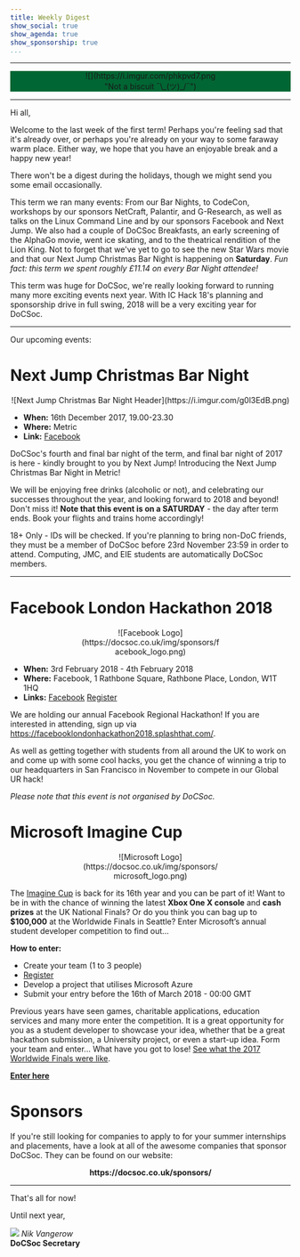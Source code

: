 ```yaml
---
title: Weekly Digest
show_social: true
show_agenda: true
show_sponsorship: true
...
```


---

<center style="background-color:#006633">
<div style="position:relative;width:50%">
    ![](https://i.imgur.com/phkpvd7.png "Not a biscuit &#xAF;\_(&#x30C4;)_/&#xAF;")
</div>
</center>

---

Hi all,

Welcome to the last week of the first term! Perhaps you're feeling sad that it's
already over, or perhaps you're already on your way to some faraway warm place.
Either way, we hope that you have an enjoyable break and a happy new year!

There won't be a digest during the holidays, though we might send you some email
occasionally.

This term we ran many events: From our Bar Nights, to CodeCon, workshops by our
sponsors NetCraft, Palantir, and G-Research, as well as talks on the Linux
Command Line and by our sponsors Facebook and Next Jump. We also had a
couple of DoCSoc Breakfasts, an early screening of the AlphaGo movie, went ice
skating, and to the theatrical rendition of the Lion King. Not to forget that
we've yet to go to see the new Star Wars movie and that our Next Jump Christmas
Bar Night is happening on **Saturday**. _Fun fact: this term we spent roughly
£11.14 on every Bar Night attendee!_

This term was huge for DoCSoc, we're really looking forward to running many
more exciting events next year. With IC Hack 18's planning and sponsorship drive
in full swing, 2018 will be a very exciting year for DoCSoc.

---

Our upcoming events:

# Next Jump Christmas Bar Night

<center>
  ![Next Jump Christmas Bar Night Header](https://i.imgur.com/g0l3EdB.png)
</center>

- **When:** 16th December 2017, 19.00-23.30
- **Where:** Metric
- **Link:** [Facebook](https://docsoc.co.uk/christmas-bar-night)

DoCSoc's fourth and final bar night of the term, and final bar night of 2017 is
here - kindly brought to you by Next Jump! Introducing the Next Jump Christmas
Bar Night in Metric!

We will be enjoying free drinks (alcoholic or not), and celebrating our
successes throughout the year, and looking forward to 2018 and beyond! Don't
miss it! **Note that this event is on a SATURDAY** - the day after term ends.
Book your flights and trains home accordingly!

18+ Only - IDs will be checked. If you're planning to bring non-DoC friends,
they must be a member of DoCSoc before 23rd November 23:59 in order to attend.
Computing, JMC, and EIE students are automatically DoCSoc members.

---

# Facebook London Hackathon 2018

<center>
<div style="position:relative;width:50%">
  ![Facebook Logo](https://docsoc.co.uk/img/sponsors/facebook_logo.png)
</div>
</center>

- **When:** 3rd February 2018 - 4th February 2018
- **Where:** Facebook, 1 Rathbone Square, Rathbone Place, London, W1T 1HQ
- **Links:** [Facebook](https://fb.me/FBLonHack2018) [Register](https://facebooklondonhackathon2018.splashthat.com)

We are holding our annual Facebook Regional Hackathon! If you are interested in
attending, sign up via <https://facebooklondonhackathon2018.splashthat.com/>.

As well as getting together with students from all around the UK to work on and
come up with some cool hacks, you get the chance of winning a trip to our
headquarters in San Francisco in November to compete in our Global UR hack!

*Please note that this event is not organised by DoCSoc.*

# Microsoft Imagine Cup

<center>
<div style="position:relative;width:50%">
  ![Microsoft Logo](https://docsoc.co.uk/img/sponsors/microsoft_logo.png)
</div>
</center>

The [Imagine Cup](https://imagine.microsoft.com/en-us/Compete/0?skillLevel=0) is
back for its 16th year and you can be part of it! Want to be in with the chance
of winning the latest **Xbox One X console** and **cash prizes** at the UK
National Finals? Or do you think you can bag up to **$100,000** at the Worldwide
Finals in Seattle? Enter Microsoft’s annual student developer competition to
find out&hellip;

**How to enter:**
- Create your team (1 to 3 people)
- [Register](http://aka.ms/UKimaginecup)
- Develop a project that utilises Microsoft Azure
- Submit your entry before the 16th of March 2018 - 00:00 GMT

Previous years have seen games, charitable applications, education services and
many more enter the competition. It is a great opportunity for you as a student
developer to showcase your idea, whether that be a great hackathon submission, a
University project, or even a start-up idea. Form your team and enter... What
have you got to lose! [See what the 2017 Worldwide Finals were
like](https://channel9.msdn.com/Events/Imagine-Cup/Imagine-Cup-World-Finals-2017).

[**Enter here**](https://imagine.microsoft.com/en-us/uk)

# Sponsors

If you're still looking for companies to apply to for your summer internships
and placements, have a look at all of the awesome companies that sponsor DoCSoc.
They can be found on our website:

<center><strong>https://docsoc.co.uk/sponsors/</strong></center>

---

That's all for now!

Until next year,

[![](http://i.imgur.com/mwEtDPb.png)](https://www.fb.com/nik.vangerow) *Nik
Vangerow*<br>**DoCSoc Secretary**
